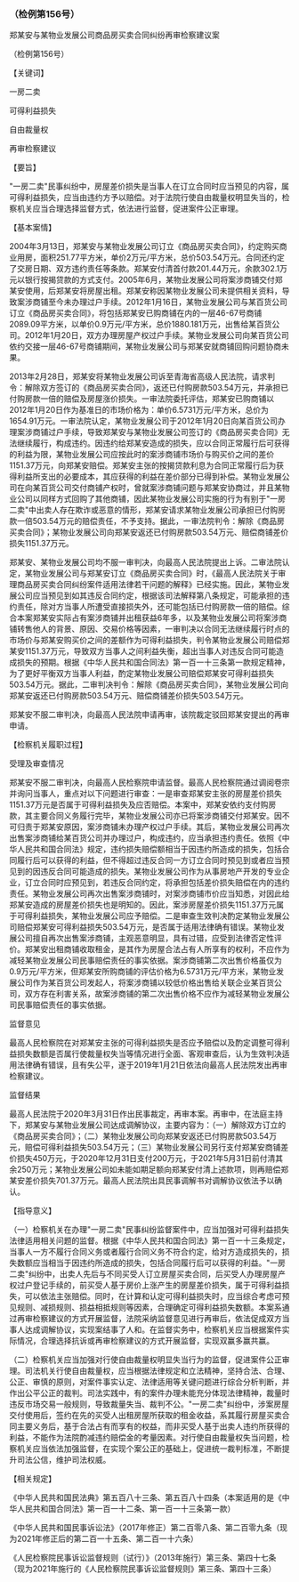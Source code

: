 ### （检例第156号）
郑某安与某物业发展公司商品房买卖合同纠纷再审检察建议案

（检例第156号）

【关键词】

一房二卖

可得利益损失

自由裁量权

再审检察建议

【要旨】

"一房二卖"民事纠纷中，房屋差价损失是当事人在订立合同时应当预见的内容，属可得利益损失，应当由违约方予以赔偿。对于法院行使自由裁量权明显失当的，检察机关应当合理选择监督方式，依法进行监督，促进案件公正审理。

【基本案情】

2004年3月13日，郑某安与某物业发展公司订立《商品房买卖合同》，约定购买商业用房，面积251.77平方米，单价2万元/平方米，总价503.54万元。合同还约定了交房日期、双方违约责任等条款。郑某安付清首付款201.44万元，余款302.1万元以银行按揭贷款的方式支付。2005年6月，某物业发展公司将案涉商铺交付郑某安使用，后郑某安将房屋出租。郑某安称因某物业发展公司未提供相关资料，导致案涉商铺至今未办理过户手续。2012年1月16日，某物业发展公司与某百货公司订立《商品房买卖合同》，将包括郑某安已购商铺在内的一层46-67号商铺2089.09平方米，以单价0.9万元/平方米，总价1880.181万元，出售给某百货公司。2012年1月20日，双方办理房屋产权过户手续。某物业发展公司向某百货公司依约交接一层46-67号商铺期间，某物业发展公司与郑某安就商铺回购问题协商未果。

2013年2月28日，郑某安将某物业发展公司诉至青海省高级人民法院，请求判令：解除双方签订的《商品房买卖合同》，返还已付购房款503.54万元，并承担已付购房款一倍的赔偿及房屋涨价损失。一审法院委托评估，郑某安已购商铺以2012年1月20日作为基准日的市场价格为：单价6.5731万元/平方米，总价为1654.91万元。一审法院认定，某物业发展公司于2012年1月20日向某百货公司办理案涉商铺过户手续，导致郑某安与某物业发展公司签订的《商品房买卖合同》无法继续履行，构成违约。因违约给郑某安造成的损失，应以合同正常履行后可获得的利益为限，某物业发展公司应按此时的案涉商铺市场价与购买价之间的差价1151.37万元，向郑某安赔偿。郑某安主张的按揭贷款利息为合同正常履行后为获得利益所支出的必要成本，其应获得的利益在差价部分已得到补偿。某物业发展公司在向某百货公司交付商铺产权时，曾就案涉商铺问题与郑某安协商过，并且某物业公司以同样方式回购了其他商铺，因此某物业发展公司实施的行为有别于"一房二卖"中出卖人存在欺诈或恶意的情形，郑某安请求某物业发展公司承担已付购房款一倍503.54万元的赔偿责任，不予支持。据此，一审法院判令：解除《商品房买卖合同》；某物业发展公司向郑某安返还已付购房款503.54万元、赔偿商铺差价损失1151.37万元。

郑某安、某物业发展公司均不服一审判决，向最高人民法院提出上诉。二审法院认定，某物业发展公司与郑某安订立《商品房买卖合同》时，《最高人民法院关于审理商品房买卖合同纠纷案件适用法律若干问题的解释》已经实施。因此，某物业发展公司应当预见到如其违反合同约定，根据该司法解释第八条规定，可能承担的违约责任，除对方当事人所遭受直接损失外，还可能包括已付购房款一倍的赔偿。综合本案郑某安实际占有案涉商铺并出租获益6年多，以及某物业发展公司将案涉商铺转售他人的背景、原因、交易价格等因素，一审判决以合同无法继续履行时点的市场价与郑某安购买价之间的差额作为可得利益损失，判令某物业发展公司赔偿郑某安1151.37万元，导致双方当事人之间利益失衡，超出当事人对违反合同可能造成损失的预期。根据《中华人民共和国合同法》第一百一十三条第一款规定精神，为了更好平衡双方当事人利益，酌定某物业发展公司赔偿郑某安可得利益损失503.54万元。据此，二审判决判令：解除《商品房买卖合同》，某物业发展公司向郑某安返还已付购房款503.54万元、赔偿商铺差价损失503.54万元。

郑某安不服二审判决，向最高人民法院申请再审，该院裁定驳回郑某安提出的再审申请。

【检察机关履职过程】

受理及审查情况

郑某安不服二审判决，向最高人民检察院申请监督。最高人民检察院通过调阅卷宗并询问当事人，重点对以下问题进行审查：一是审查郑某安主张的房屋差价损失1151.37万元是否属于可得利益损失及应否赔偿。本案中，郑某安依约支付购房款，其主要合同义务履行完毕，某物业发展公司亦已将案涉商铺交付郑某安。因不可归责于郑某安原因，案涉商铺未办理产权过户手续。其后，某物业发展公司再次出售案涉商铺给某百货公司并办理过户，构成违约，应当承担违约责任。依照《中华人民共和国合同法》规定，违约损失赔偿额相当于因违约所造成的损失，包括合同履行后可以获得的利益，但不得超过违反合同一方订立合同时预见到或者应当预见到的因违反合同可能造成的损失。某物业发展公司作为从事房地产开发的专业企业，订立合同时应预见到，若违反合同约定，将承担包括差价损失赔偿在内的违约责任。某物业发展公司再次出售案涉商铺时，对案涉商铺市价应当知悉，对因此给郑某安造成的房屋差价损失也是明知的。因此，案涉房屋差价损失1151.37万元属于可得利益损失，某物业发展公司应予赔偿。二是审查生效判决酌定某物业发展公司赔偿郑某安可得利益损失503.54万元，是否属于适用法律确有错误。某物业发展公司擅自再次出售案涉商铺，主观恶意明显，具有过错，应受到法律否定性评价。郑某安出租商铺收取租金，是其作为房屋合法占有人所享有的权利，不应作为减轻某物业发展公司民事赔偿责任的事实依据。案涉商铺第二次出售价格虽仅为0.9万元/平方米，但郑某安所购商铺的评估价格为6.5731万元/平方米，某物业发展公司作为某百货公司发起人，将案涉商铺以较低价格出售给关联企业某百货公司，双方存在利害关系，故案涉商铺的第二次出售价格不应作为减轻某物业发展公司民事赔偿责任的事实依据。

监督意见

最高人民检察院在对郑某安主张的可得利益损失是否应予赔偿以及酌定调整可得利益损失数额是否属行使裁量权失当等情况进行全面、客观审查后，认为生效判决适用法律确有错误，且有失公平，遂于2019年1月21日依法向最高人民法院发出再审检察建议。

监督结果

最高人民法院于2020年3月31日作出民事裁定，再审本案。再审中，在法庭主持下，郑某安与某物业发展公司达成调解协议，主要内容为：（一）解除双方订立的《商品房买卖合同》；（二）某物业发展公司向郑某安返还已付购房款503.54万元，赔偿可得利益损失503.54万元；（三）某物业发展公司另行支付郑某安商铺差价损失450万元，于2020年12月31日支付200万元，于2021年5月31日前付清其余250万元；某物业发展公司如未能如期足额向郑某安付清上述款项，则再赔偿郑某安差价损失701.37万元。最高人民法院出具民事调解书对调解协议依法予以确认。

【指导意义】

（一）检察机关在办理"一房二卖"民事纠纷监督案件中，应当加强对可得利益损失法律适用相关问题的监督。根据《中华人民共和国合同法》第一百一十三条规定，当事人一方不履行合同义务或者履行合同义务不符合约定，给对方造成损失的，损失数额应当相当于因违约所造成的损失，包括合同履行后可以获得的利益。"一房二卖"纠纷中，出卖人先后与不同买受人订立房屋买卖合同，后买受人办理房屋产权过户登记手续的，前买受人基于房价上涨产生的房屋差价损失，属于可得利益损失，可以依法主张赔偿。同时，在计算和认定可得利益损失时，应当综合考虑可预见规则、减损规则、损益相抵规则等因素，合理确定可得利益损失数额。本案系通过再审检察建议的方式开展监督，法院采纳监督意见进行再审后，依法促成双方当事人达成调解协议，实现案结事了人和。在监督实务中，检察机关应当根据案件实际情况，合理选择抗诉或再审检察建议的方式开展监督，实现双赢多赢共赢。

（二）检察机关应当加强对行使自由裁量权明显失当行为的监督，促进案件公正审理。司法机关行使自由裁量权，应当根据法律规定和立法精神，坚持合法、合理、公正、审慎的原则，对案件事实认定、法律适用等关键问题进行综合分析判断，并作出公平公正的裁判。司法实践中，有的案件办理未能充分体现法律精神，裁量时违反市场交易一般规则，导致裁量失当、裁判不公。"一房二卖"纠纷中，涉案房屋交付使用后，签约在先的买受人出租房屋所获取的租金收益，系其履行房屋买卖合同主要义务后，基于合法占有而享有的权益，而非买受人基于出卖人违约所获得的利益，不能作为法院酌减违约赔偿金的考量因素。对行使自由裁量权失当问题，检察机关应当依法加强监督，在实现个案公正的基础上，促进统一裁判标准，不断提升司法公信，维护司法权威。

【相关规定】

《中华人民共和国民法典》第五百八十三条、第五百八十四条（本案适用的是《中华人民共和国合同法》第一百一十二条、第一百一十三条第一款）

《中华人民共和国民事诉讼法》（2017年修正）第二百零八条、第二百零九条（现为2021年修正后的第二百一十五条、第二百一十六条）

《人民检察院民事诉讼监督规则（试行）》（2013年施行）第三条、第四十七条（现为2021年施行的《人民检察院民事诉讼监督规则》第三条、第四十三条）
